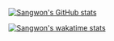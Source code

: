 [![Sangwon's GitHub stats](https://github-readme-stats.vercel.app/api?username=swj0418)](https://github.com/anuraghazra/github-readme-stats)

[![Sangwon's wakatime stats](https://github-readme-stats.vercel.app/api/wakatime?username=swj0418)](https://github.com/anuraghazra/github-readme-stats)

<!--
**swj0418/swj0418** is a ✨ _special_ ✨ repository because its `README.md` (this file) appears on your GitHub profile.

Here are some ideas to get you started:

- 🔭 I’m currently working on ...
- 🌱 I’m currently learning ...
- 👯 I’m looking to collaborate on ...
- 🤔 I’m looking for help with ...
- 💬 Ask me about ...
- 📫 How to reach me: ...
- 😄 Pronouns: ...
- ⚡ Fun fact: ...
-->
